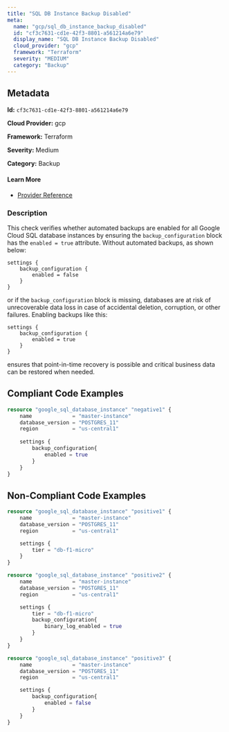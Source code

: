 ```yaml
---
title: "SQL DB Instance Backup Disabled"
meta:
  name: "gcp/sql_db_instance_backup_disabled"
  id: "cf3c7631-cd1e-42f3-8801-a561214a6e79"
  display_name: "SQL DB Instance Backup Disabled"
  cloud_provider: "gcp"
  framework: "Terraform"
  severity: "MEDIUM"
  category: "Backup"
---
```

## Metadata

**Id:** `cf3c7631-cd1e-42f3-8801-a561214a6e79`

**Cloud Provider:** gcp

**Framework:** Terraform

**Severity:** Medium

**Category:** Backup

#### Learn More

 - [Provider Reference](https://registry.terraform.io/providers/hashicorp/google/latest/docs/resources/sql_database_instance)

### Description

 This check verifies whether automated backups are enabled for all Google Cloud SQL database instances by ensuring the `backup_configuration` block has the `enabled = true` attribute. Without automated backups, as shown below:

```
settings {
    backup_configuration {
        enabled = false
    }
}
```

or if the `backup_configuration` block is missing, databases are at risk of unrecoverable data loss in case of accidental deletion, corruption, or other failures. Enabling backups like this:

```
settings {
    backup_configuration {
        enabled = true
    }
}
```

ensures that point-in-time recovery is possible and critical business data can be restored when needed.


## Compliant Code Examples
```terraform
resource "google_sql_database_instance" "negative1" {
    name             = "master-instance"
    database_version = "POSTGRES_11"
    region           = "us-central1"
 
    settings {
        backup_configuration{
            enabled = true
        }
    }
}

```
## Non-Compliant Code Examples
```terraform
resource "google_sql_database_instance" "positive1" {
    name             = "master-instance"
    database_version = "POSTGRES_11"
    region           = "us-central1"

    settings {
        tier = "db-f1-micro"
    }
}

resource "google_sql_database_instance" "positive2" {
    name             = "master-instance"
    database_version = "POSTGRES_11"
    region           = "us-central1"

    settings {
        tier = "db-f1-micro"
        backup_configuration{
            binary_log_enabled = true
        }
    }
}

resource "google_sql_database_instance" "positive3" {
    name             = "master-instance"
    database_version = "POSTGRES_11"
    region           = "us-central1"

    settings {
        backup_configuration{
            enabled = false
        }
    }
}


```